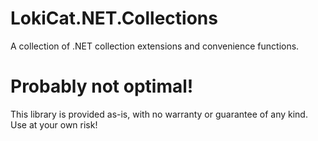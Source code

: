 # LokiCat.NET.Collections

A collection of .NET collection extensions and convenience functions.

# Probably not optimal!

This library is provided as-is, with no warranty or guarantee of any kind. Use at your own risk!